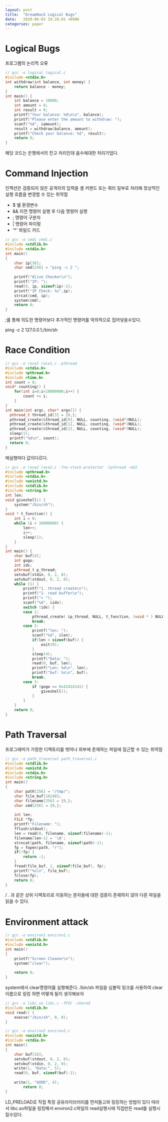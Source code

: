 ```yaml
---
layout: post
title:  "DreamHack Logical Bugs"
date:   2020-06-03 19:26:01 +0900
categories: paper
---
```


# Logical Bugs

프로그램의 논리적 오류

```cpp
// gcc -o logical logical.c 
#include <stdio.h>
int withdraw(int balance, int money) {
    return balance - money;
}
int main() {
    int balance = 10000;
    int amount = 0;
    int result = 0;
    printf("Your balance: %d\n\n", balance);
    printf("Please enter the amount to withdraw: ");
    scanf("%d", &amount);
    result = withdraw(balance, amount);
    printf("Check your balance: %d", result);
    return 0;
}
```
해당 코드는 은행에서의 잔고 처리인데 음수에대한 처리가업다.


# Command Injection


인젝션은 검증되지 않은 공격자의 입력을 셸 커맨드 또는 쿼리 일부로 처리해 정상적인 실행 흐름을 변경할 수 있는 취약점

- $ 쉘 환경변수
- && 이전 명령어 실행 후 다음 명령어 실행
- ; 명령어 구분자
- | 명령어 파이핑
- '*' 와일드 카드


```cpp
// gcc -o cmdi cmdi.c
#include <stdlib.h>
#include <stdio.h>
int main()
{
    char ip[36];
    char cmd[256] = "ping -c 2 "; 
	
    printf("Alive Checker\n");
    printf("IP: ");
    read(0, ip, sizeof(ip)-1);
    printf("IP Check: %s",ip);
    strcat(cmd, ip);
    system(cmd);
    return 0;
}
```
;를 통해 의도한 명령어보다 추가적인 명령어를 악의적으로 집어넣을수있다.

ping -c 2 127.0.0.1;/bin/sh



# Race Condition


```c++
// gcc -o race1 race1.c -pthread
#include <stdio.h>
#include <pthread.h>
#include <time.h>
int count = 0;
void* counting() {
    for(int i=0;i<10000000;i++) {
        count += i;
    }
}
int main(int argc, char* argv[]) {
  pthread_t thread_id[3] = {0,};
  pthread_create(&thread_id[0], NULL, counting, (void*)NULL);
  pthread_create(&thread_id[1], NULL, counting, (void*)NULL);
  pthread_create(&thread_id[2], NULL, counting, (void*)NULL);
  sleep(1);
  printf("%d\n", count);
  return 0;
}
```
매실행마다 값이다르다.


```c++
// gcc -o race2 race2.c -fno-stack-protector -lpthread -m32
#include <pthread.h>
#include <stdio.h>
#include <unistd.h>
#include <stdlib.h>
#include <string.h>
int len;
void giveshell() {
    system("/bin/sh");
}
void * t_function() {
    int i = 0;
    while (i < 10000000) {
        len++;
        i++;
        sleep(1);
    }
}
int main() {
    char buf[4];
    int gogo;
    int idx;
    pthread_t p_thread;
    setvbuf(stdin, 0, 2, 0);
    setvbuf(stdout, 0, 2, 0);
    while (1) {
        printf("1. thread create\n");
        printf("2. read buffer\n");
        printf("> ");
        scanf("%d", &idx);
        switch (idx) {
        case 1:
            pthread_create( &p_thread, NULL, t_function, (void * ) NULL);
            break;
        case 2:
            printf("len: ");
            scanf("%d", &len);
            if(len > sizeof(buf)) {
                exit(0);
            }
            sleep(4);
            printf("Data: ");
            read(0, buf, len);
            printf("Len: %d\n", len);
            printf("buf: %s\n", buf);
            break;
        case 3:
            if (gogo == 0x41414141) {
                giveshell();
            }
        }
    }
    return 0;
}
```


# Path Traversal

프로그래머가 가정한 디렉토리를 벗어나 외부에 존재하는 파일에 접근할 수 있는 취약점

```c++
// gcc -o path_traversal path_traversal.c
#include <stdlib.h>
#include <unistd.h>
#include <stdio.h>
#include <string.h>
int main()
{
	char path[256] = "/tmp/";
	char file_buf[10240];
	char filename[256] = {0,};
	char cmd[256] = {0,};
	
	int len;
	FILE *fp;
	printf("Filename: ");
	fflush(stdout);
	len = read(0, filename, sizeof(filename)-1);
	filename[len-1] = '\0';
	strncat(path, filename, sizeof(path)-1);
	fp = fopen(path, "r");
	if(!fp) {
		return -1;
	}
	fread(file_buf, 1, sizeof(file_buf), fp);
	printf("%s\n", file_buf);
	fclose(fp);
	return 0;
}
```
/ . 과 같은 상위 디렉토리로 이동하는 문자들에 대한 검증이 존재하지 않아 다른 파일을 읽을 수 있다.


# Environment attack


```cpp
// gcc -o environ1 environ1.c
#include <stdlib.h>
#include <unistd.h>
int main()
{
    printf("Screen Cleaner\n");
    system("clear");
         
    return 0;
}

``` 
system에서 clear명령어를 실행해준다.
/bin/sh 파일을 심볼릭 링크를 사용하여 clear 이름으로 링킹 하면 어떻게 될지 생각해보자
```cpp
// gcc -o libc.so libc.c -fPIC -shared
#include <stdlib.h>
void read() {
	execve("/bin/sh", 0, 0);
}
```

```cpp
// gcc -o environ2 environ2.c 
#include <unistd.h>
#include <stdio.h>
int main()
{
	char buf[16];
	setvbuf(stdout, 0, 2, 0);
	setvbuf(stdin, 0, 2, 0);
	write(1, "Data:", 5);
	read(0, buf, sizeof(buf)-1);
	
	write(1, "GOOD", 4);
        return 0;
}
```
LD_PRELOAD로 직접 특정 공유라이브러리를 먼저들고와 링킹하는 방법이 있다
따라서 libc.so파일을 링킹해서 environ2.c파일의 read실행시에 직접만든 read를 실행시킬수있다.